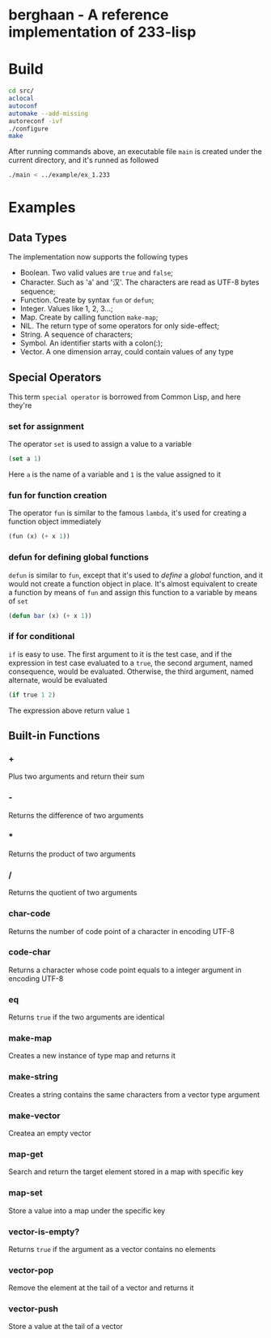 # berghaan - A reference implementation of 233-lisp

# Build

```sh
cd src/
aclocal
autoconf
automake --add-missing
autoreconf -ivf
./configure
make
```

After running commands above, an executable file `main` is created under the current directory, and it's runned as followed

```sh
./main < ../example/ex_1.233
```

# Examples

## Data Types

The implementation now supports the following types

* Boolean. Two valid values are `true` and `false`;
* Character. Such as 'a' and '汉'. The characters are read as UTF-8 bytes sequence;
* Function. Create by syntax `fun` or `defun`;
* Integer. Values like 1, 2, 3...;
* Map. Create by calling function `make-map`;
* NIL. The return type of some operators for only side-effect;
* String. A sequence of characters;
* Symbol. An identifier starts with a colon(:);
* Vector. A one dimension array, could contain values of any type

## Special Operators

This term `special operator` is borrowed from Common Lisp, and here they're

### set for assignment

The operator `set` is used to assign a value to a variable

```lisp
(set a 1)
```

Here `a` is the name of a variable and `1` is the value assigned to it

### fun for function creation

The operator `fun` is similar to the famous `lambda`, it's used for creating a function object immediately

```lisp
(fun (x) (+ x 1))
```

### defun for defining global functions

`defun` is similar to `fun`, except that it's used to *define* a *global* function, and it would not create a function object in place. It's almost equivalent to create a function by means of `fun` and assign this function to a variable by means of `set`

```lisp
(defun bar (x) (+ x 1))
```

### if for conditional

`if` is easy to use. The first argument to it is the test case, and if the expression in test case evaluated to a `true`, the second argument, named consequence, would be evaluated. Otherwise, the third argument, named alternate, would be evaluated

```lisp
(if true 1 2)
```

The expression above return value `1`

## Built-in Functions

### +

Plus two arguments and return their sum

### -

Returns the difference of two arguments

### *

Returns the product of two arguments

### /

Returns the quotient of two arguments

### char-code

Returns the number of code point of a character in encoding UTF-8

### code-char

Returns a character whose code point equals to a integer argument in encoding UTF-8

### eq

Returns `true` if the two arguments are identical

### make-map

Creates a new instance of type map and returns it

### make-string

Creates a string contains the same characters from a vector type argument

### make-vector

Createa an empty vector

### map-get

Search and return the target element stored in a map with specific key

### map-set

Store a value into a map under the specific key

### vector-is-empty?

Returns `true` if the argument as a vector contains no elements

### vector-pop

Remove the element at the tail of a vector and returns it

### vector-push

Store a value at the tail of a vector
